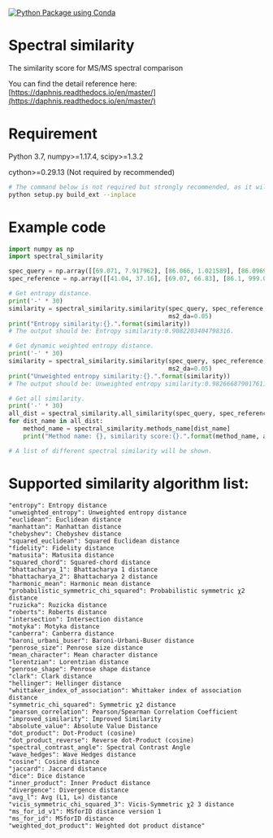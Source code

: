 [![Python Package using Conda](https://github.com/hechth/Daphnis/actions/workflows/python-package-conda.yml/badge.svg?branch=master)](https://github.com/hechth/Daphnis/actions/workflows/python-package-conda.yml)

# Spectral similarity

The similarity score for MS/MS spectral comparison

You can find the detail reference here: [https://daphnis.readthedocs.io/en/master/](https://daphnis.readthedocs.io/en/master/)

# Requirement

Python 3.7, numpy>=1.17.4, scipy>=1.3.2

cython>=0.29.13 (Not required by recommended)

```bash
# The command below is not required but strongly recommended, as it will compile the cython code to run faster
python setup.py build_ext --inplace
```

# Example code

```python
import numpy as np
import spectral_similarity

spec_query = np.array([[69.071, 7.917962], [86.066, 1.021589], [86.0969, 100.0]], dtype=np.float32)
spec_reference = np.array([[41.04, 37.16], [69.07, 66.83], [86.1, 999.0]], dtype=np.float32)

# Get entropy distance.
print('-' * 30)
similarity = spectral_similarity.similarity(spec_query, spec_reference, method="entropy",
                                            ms2_da=0.05)
print("Entropy similarity:{}.".format(similarity))
# The output should be: Entropy similarity:0.9082203404798316.

# Get dynamic weighted entropy distance.
print('-' * 30)
similarity = spectral_similarity.similarity(spec_query, spec_reference, method="unweighted_entropy",
                                            ms2_da=0.05)
print("Unweighted entropy similarity:{}.".format(similarity))
# The output should be: Unweighted entropy similarity:0.9826668790176113.

# Get all similarity.
print('-' * 30)
all_dist = spectral_similarity.all_similarity(spec_query, spec_reference, ms2_da=0.05)
for dist_name in all_dist:
    method_name = spectral_similarity.methods_name[dist_name]
    print("Method name: {}, similarity score:{}.".format(method_name, all_dist[dist_name]))

# A list of different spectral similarity will be shown.
```

# Supported similarity algorithm list:

    "entropy": Entropy distance
    "unweighted_entropy": Unweighted entropy distance
    "euclidean": Euclidean distance
    "manhattan": Manhattan distance
    "chebyshev": Chebyshev distance
    "squared_euclidean": Squared Euclidean distance
    "fidelity": Fidelity distance
    "matusita": Matusita distance
    "squared_chord": Squared-chord distance
    "bhattacharya_1": Bhattacharya 1 distance
    "bhattacharya_2": Bhattacharya 2 distance
    "harmonic_mean": Harmonic mean distance
    "probabilistic_symmetric_chi_squared": Probabilistic symmetric χ2 distance
    "ruzicka": Ruzicka distance
    "roberts": Roberts distance
    "intersection": Intersection distance
    "motyka": Motyka distance
    "canberra": Canberra distance
    "baroni_urbani_buser": Baroni-Urbani-Buser distance
    "penrose_size": Penrose size distance
    "mean_character": Mean character distance
    "lorentzian": Lorentzian distance
    "penrose_shape": Penrose shape distance
    "clark": Clark distance
    "hellinger": Hellinger distance
    "whittaker_index_of_association": Whittaker index of association distance
    "symmetric_chi_squared": Symmetric χ2 distance
    "pearson_correlation": Pearson/Spearman Correlation Coefficient
    "improved_similarity": Improved Similarity
    "absolute_value": Absolute Value Distance
    "dot_product": Dot-Product (cosine)
    "dot_product_reverse": Reverse dot-Product (cosine)
    "spectral_contrast_angle": Spectral Contrast Angle
    "wave_hedges": Wave Hedges distance
    "cosine": Cosine distance
    "jaccard": Jaccard distance
    "dice": Dice distance
    "inner_product": Inner Product distance
    "divergence": Divergence distance
    "avg_l": Avg (L1, L∞) distance
    "vicis_symmetric_chi_squared_3": Vicis-Symmetric χ2 3 distance
    "ms_for_id_v1": MSforID distance version 1
    "ms_for_id": MSforID distance
    "weighted_dot_product": Weighted dot product distance"
